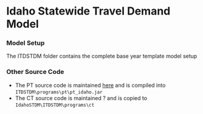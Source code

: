 # Idaho Statewide Travel Demand Model

### Model Setup
The ITDSTDM folder contains the complete base year template model setup

### Other Source Code
  - The PT source code is maintained [here](https://github.com/pbsag/pt_idaho) and is compiled into `ITDSTDM\programs\pt\pt_idaho.jar`
  - The CT source code is maintained ? and is copied to `IdahoSTDM\ITDSTDM\programs\ct`
